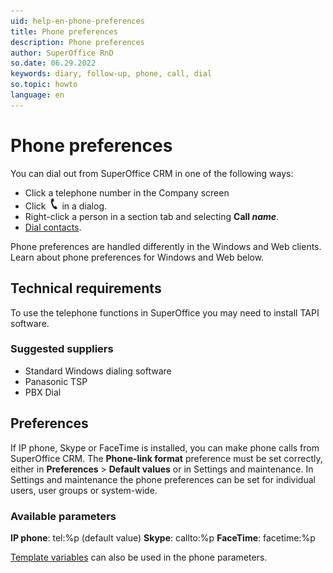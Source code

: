 ```yaml
---
uid: help-en-phone-preferences
title: Phone preferences
description: Phone preferences
author: SuperOffice RnD
so.date: 06.29.2022
keywords: diary, follow-up, phone, call, dial
so.topic: howto
language: en
---
```


# Phone preferences

You can dial out from SuperOffice CRM in one of the following ways:

* Click a telephone number in the Company screen
* Click ![icon][img1] in a dialog.
* Right-click a person in a section tab and selecting **Call *name***.
* [Dial contacts][1].

Phone preferences are handled differently in the Windows and Web clients. Learn about phone preferences for Windows and Web below.

## Technical requirements

To use the telephone functions in SuperOffice you may need to install TAPI software.

### Suggested suppliers

* Standard Windows dialing software
* Panasonic TSP
* PBX Dial

## Preferences

If IP phone, Skype or FaceTime is installed, you can make phone calls from SuperOffice CRM. The **Phone-link format** preference must be set correctly, either in **Preferences** > **Default values** or in Settings and maintenance. In Settings and maintenance the phone preferences can be set for individual users, user groups or system-wide.

### Available parameters

**IP phone**: tel:%p (default value)
**Skype**: callto:%p
**FaceTime**: facetime:%p

[Template variables][2] can also be used in the phone parameters.

<!-- Referenced links -->
[1]: dial.md
[2]: ../../../document/learn/template-variables.md

<!-- Referenced images -->
[img1]: ../../../../../common/icons/phone.png
